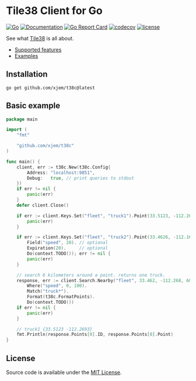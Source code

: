 # Tile38 Client for Go
[![Go](https://github.com/shadowspore/t38c/workflows/Go/badge.svg)](https://github.com/shadowspore/t38c/actions)
[![Documentation](https://pkg.go.dev/badge/github.com/shadowspore/t38c)](https://pkg.go.dev/github.com/shadowspore/t38c?tab=doc)
[![Go Report Card](https://goreportcard.com/badge/github.com/shadowspore/t38c)](https://goreportcard.com/report/github.com/shadowspore/t38c)
[![codecov](https://codecov.io/gh/shadowspore/t38c/branch/master/graph/badge.svg)](https://codecov.io/gh/shadowspore/t38c)
[![license](https://img.shields.io/github/license/shadowspore/t38c.svg)](https://github.com/shadowspore/t38c/blob/master/LICENSE)

See what [Tile38](https://tile38.com/) is all about.

- [Supported features](TODO.md)
- [Examples](examples)

## Installation

```
go get github.com/xjem/t38c@latest
```

## Basic example

```go
package main

import (
	"fmt"

	"github.com/xjem/t38c"
)

func main() {
	client, err := t38c.New(t38c.Config{
		Address: "localhost:9851",
		Debug:   true, // print queries to stdout
	})
	if err != nil {
		panic(err)
	}
	defer client.Close()

	if err := client.Keys.Set("fleet", "truck1").Point(33.5123, -112.2693).Do(context.TODO()); err != nil {
		panic(err)
	}

	if err := client.Keys.Set("fleet", "truck2").Point(33.4626, -112.1695).
		Field("speed", 20). // optional
		Expiration(20).     // optional
		Do(context.TODO()); err != nil {
		panic(err)
	}

	// search 6 kilometers around a point. returns one truck.
	response, err := client.Search.Nearby("fleet", 33.462, -112.268, 6000).
		Where("speed", 0, 100).
		Match("truck*").
		Format(t38c.FormatPoints).
		Do(context.TODO())
	if err != nil {
		panic(err)
	}

	// truck1 {33.5123 -112.2693}
	fmt.Println(response.Points[0].ID, response.Points[0].Point)
}
```

## License

Source code is available under the [MIT License](LICENSE).